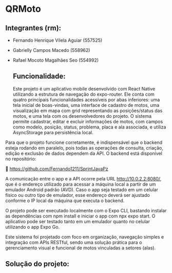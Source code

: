 # QRMoto

## Integrantes (rm):

- Fernando Henrique Vilela Aguiar (557525)
- Gabrielly Campos Macedo (558962)
- Rafael Mocoto Magalhães Seo (554992)

  ## Funcionalidade:

  Este projeto é um aplicativo mobile desenvolvido com React Native utilizando a estrutura de navegação do expo-router. Ele conta com quatro principais funcionalidades acessíveis por abas inferiores: uma tela inicial de boas-vindas, uma interface de cadastro de motos, uma visualização em mapa com grid representando as posições/status das motos, e uma tela com os desenvolvedores do projeto. O sistema permite cadastrar, editar e excluir informações de motos, com campos como modelo, posição, status, problema, placa e ala associada, e utiliza AsyncStorage para persistência local.

Para que o projeto funcione corretamente, é indispensável que o backend esteja rodando em paralelo, pois todas as operações de consulta, criação, edição e exclusão de dados dependem da API. O backend está disponível no repositório:

🔗 https://github.com/Fernando1211/SprintJavaPz

A comunicação entre o app e a API ocorre pela URL http://10.0.2.2:8080/, que é o endereço utilizado para acessar a máquina local a partir de um emulador Android padrão (AVD). Caso o app seja testado em um celular físico ou outro tipo de emulador, esse endereço deverá ser ajustado conforme o IP local da máquina que executa o backend.

O projeto pode ser executado localmente com o Expo CLI, bastando instalar as dependências com npm install e iniciar o app com npx expo start. O aplicativo pode ser testado tanto em um emulador quanto no celular utilizando o app Expo Go.

Este sistema foi projetado com foco em organização, navegação simples e integração com APIs RESTful, sendo uma solução prática para o gerenciamento visual e funcional de motos vinculadas a setores (alas).

## Solução do projeto:


  
